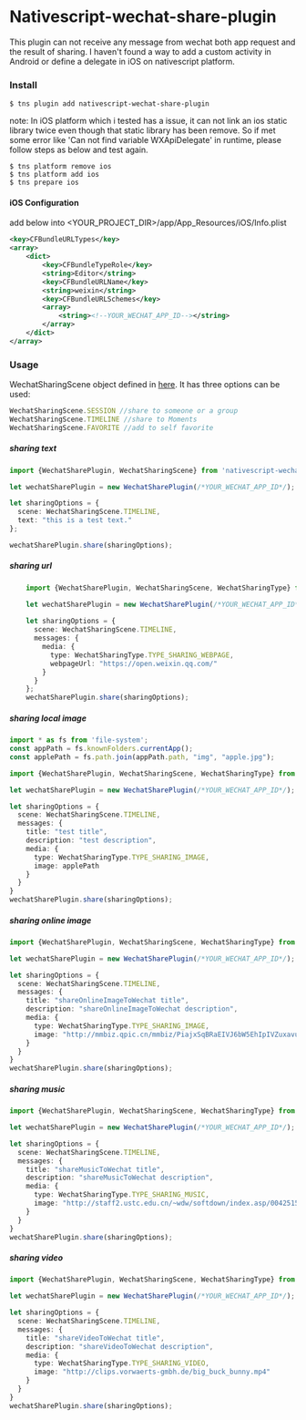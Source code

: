 # Nativescript-wechat-share-plugin
 
This plugin can not receive any message from wechat both app request and the result of sharing. I haven't found a way to add a custom activity in Android or define a delegate in iOS on nativescript platform.

### Install

``` 
$ tns plugin add nativescript-wechat-share-plugin 
```
note: In iOS platform which i tested has a issue, it can not link an ios static library twice even though that static library has been remove. So if met some error like 'Can not find variable WXApiDelegate' in runtime, please follow steps as below and test again.
```
$ tns platform remove ios
$ tns platform add ios
$ tns prepare ios
```

#### iOS Configuration
add below into \<YOUR_PROJECT_DIR\>/app/App_Resources/iOS/Info.plist
```xml
<key>CFBundleURLTypes</key>
<array>
	<dict>
		<key>CFBundleTypeRole</key>
		<string>Editor</string>
		<key>CFBundleURLName</key>
		<string>weixin</string>
		<key>CFBundleURLSchemes</key>
		<array>
			<string><!--YOUR_WECHAT_APP_ID--></string>
		</array>
	</dict>
</array>
```

### Usage

WechatSharingScene object defined in [here](https://github.com/gdtdpt/nativescript-wechat-share-plugin/blob/master/wechat-share.common.d.ts). It has three options can be used: 
```typescript
WechatSharingScene.SESSION //share to someone or a group
WechatSharingScene.TIMELINE //share to Moments
WechatSharingScene.FAVORITE //add to self favorite
```

##### sharing text
```typescript
import {WechatSharePlugin, WechatSharingScene} from 'nativescript-wechat-share-plugin';

let wechatSharePlugin = new WechatSharePlugin(/*YOUR_WECHAT_APP_ID*/);

let sharingOptions = {
  scene: WechatSharingScene.TIMELINE,
  text: "this is a test text."
};

wechatSharePlugin.share(sharingOptions);
```

##### sharing url
```typescript
	import {WechatSharePlugin, WechatSharingScene, WechatSharingType} from 'nativescript-wechat-share-plugin';

	let wechatSharePlugin = new WechatSharePlugin(/*YOUR_WECHAT_APP_ID*/);
    
    let sharingOptions = {
      scene: WechatSharingScene.TIMELINE,
      messages: {
        media: {
          type: WechatSharingType.TYPE_SHARING_WEBPAGE,
          webpageUrl: "https://open.weixin.qq.com/"
        }
      }
    };
    wechatSharePlugin.share(sharingOptions);
```

##### sharing local image
```typescript
import * as fs from 'file-system';
const appPath = fs.knownFolders.currentApp();
const applePath = fs.path.join(appPath.path, "img", "apple.jpg");

import {WechatSharePlugin, WechatSharingScene, WechatSharingType} from 'nativescript-wechat-share-plugin';

let wechatSharePlugin = new WechatSharePlugin(/*YOUR_WECHAT_APP_ID*/);

let sharingOptions = {
  scene: WechatSharingScene.TIMELINE,
  messages: {
    title: "test title",
    description: "test description",
    media: {
      type: WechatSharingType.TYPE_SHARING_IMAGE,
      image: applePath
    }
  }
}
wechatSharePlugin.share(sharingOptions);
```

##### sharing online image
```typescript
import {WechatSharePlugin, WechatSharingScene, WechatSharingType} from 'nativescript-wechat-share-plugin';

let wechatSharePlugin = new WechatSharePlugin(/*YOUR_WECHAT_APP_ID*/);

let sharingOptions = {
  scene: WechatSharingScene.TIMELINE,
  messages: {
    title: "shareOnlineImageToWechat title",
    description: "shareOnlineImageToWechat description",
    media: {
      type: WechatSharingType.TYPE_SHARING_IMAGE,
      image: "http://mmbiz.qpic.cn/mmbiz/PiajxSqBRaEIVJ6bW5EhIpIVZuxavukF9zUCzuoAKicofAtxibTBZOzsgP73GtO7jkkH2MQke21fOFC6Pnm0JvC6Q/0?wx_fmt=png/"
    }
  }
}
wechatSharePlugin.share(sharingOptions);
```

##### sharing music
```typescript
import {WechatSharePlugin, WechatSharingScene, WechatSharingType} from 'nativescript-wechat-share-plugin';

let wechatSharePlugin = new WechatSharePlugin(/*YOUR_WECHAT_APP_ID*/);

let sharingOptions = {
  scene: WechatSharingScene.TIMELINE,
  messages: {
    title: "shareMusicToWechat title",
    description: "shareMusicToWechat description",
    media: {
      type: WechatSharingType.TYPE_SHARING_MUSIC,
      image: "http://staff2.ustc.edu.cn/~wdw/softdown/index.asp/0042515_05.ANDY.mp3"
    }
  }
}
wechatSharePlugin.share(sharingOptions);
```

##### sharing video
```typescript
import {WechatSharePlugin, WechatSharingScene, WechatSharingType} from 'nativescript-wechat-share-plugin';

let wechatSharePlugin = new WechatSharePlugin(/*YOUR_WECHAT_APP_ID*/);

let sharingOptions = {
  scene: WechatSharingScene.TIMELINE,
  messages: {
    title: "shareVideoToWechat title",
    description: "shareVideoToWechat description",
    media: {
      type: WechatSharingType.TYPE_SHARING_VIDEO,
      image: "http://clips.vorwaerts-gmbh.de/big_buck_bunny.mp4"
    }
  }
}
wechatSharePlugin.share(sharingOptions);
```
